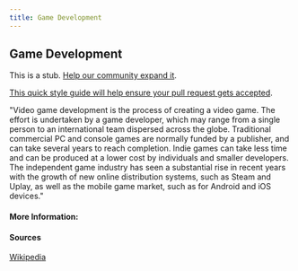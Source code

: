 ```yaml
---
title: Game Development
---
```

## Game Development

This is a stub. <a href='https://github.com/freecodecamp/guides/tree/master/src/pages/game-development/index.md' target='_blank' rel='nofollow'>Help our community expand it</a>.

<a href='https://github.com/freecodecamp/guides/blob/master/README.md' target='_blank' rel='nofollow'>This quick style guide will help ensure your pull request gets accepted</a>.

<!-- The article goes here, in GitHub-flavored Markdown. Feel free to add YouTube videos, images, and CodePen/JSBin embeds  -->
"Video game development is the process of creating a video game. The effort is undertaken by a game developer, which may range from a single person to an international team dispersed across the globe. Traditional commercial PC and console games are normally funded by a publisher, and can take several years to reach completion. Indie games can take less time and can be produced at a lower cost by individuals and smaller developers. The independent game industry has seen a substantial rise in recent years with the growth of new online distribution systems, such as Steam and Uplay, as well as the mobile game market, such as for Android and iOS devices."

#### More Information:
<!-- Please add any articles you think might be helpful to read before writing the article -->

#### Sources
[Wikipedia](https://en.wikipedia.org/wiki/Video_game_development)


